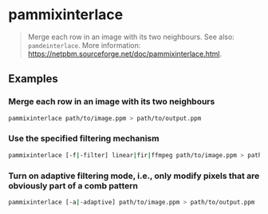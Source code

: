 # pammixinterlace

> Merge each row in an image with its two neighbours. See also: `pamdeinterlace`. More information: <https://netpbm.sourceforge.net/doc/pammixinterlace.html>.

## Examples

### Merge each row in an image with its two neighbours

```bash
pammixinterlace path/to/image.ppm > path/to/output.ppm
```

### Use the specified filtering mechanism

```bash
pammixinterlace [-f|-filter] linear|fir|ffmpeg path/to/image.ppm > path/to/output.ppm
```

### Turn on adaptive filtering mode, i.e., only modify pixels that are obviously part of a comb pattern

```bash
pammixinterlace [-a|-adaptive] path/to/image.ppm > path/to/output.ppm
```
